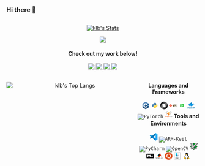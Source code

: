 ### Hi there 👋
<h2></h2>
<p align="center">
  <a href="https://github.com/lingbai-kong" class="rich-diff-level-one">
    <img src="https://github-readme-stats.vercel.app/api?username=lingbai-kong&title_color=333&text_color=777" alt="klb's Stats" >
  </a>
</p>                                                                                                                              
<p align="center">
  <a href="https://blog.csdn.net/qq_21496041" target="_blank" alt="CSDN" title="CSDN">
    <img src="https://img.icons8.com/material/48/000000/csdn.png" width="30px"/>
  </a>
  <br><br>
  <strong>Check out my work below!</strong>
  <br><br>
  <a href="https://github.com/lingbai-kong">
    <img src="https://badges.pufler.dev/visits/lingbai-kong/lingbai-kong?style=flat-square&color=black&logo=github">
  </a>
  <a href="https://github.com/lingbai-kong">
    <img src="https://badges.pufler.dev/years/lingbai-kong?style=flat-square&color=black&logo=github">
  </a>
  <a href="https://github.com/lingbai-kong?tab=repositories">
    <img src="https://badges.pufler.dev/repos/lingbai-kong?style=flat-square&color=black&logo=github">
  </a>
  <a href="https://github.com/lingbai-kong">
    <img src="https://badges.pufler.dev/commits/monthly/lingbai-kong?style=flat-square&color=black&logo=github">
  </a>
</p>
<h2></h2>

<p align="center">
  <a href="https://github.com/lingbai-kong" class="rich-diff-level-one">
    <img align="left" src="https://github-readme-stats.vercel.app/api/top-langs/?username=lingbai-kong&title_color=333&text_color=777" width="343" height="220" alt="klb's Top Langs"> 
  </a>
</p>
<p align="center">
  <strong>Languages and Frameworks</strong>
  <br><br>
  <code><img height="20" src="https://raw.githubusercontent.com/github/explore/80688e429a7d4ef2fca1e82350fe8e3517d3494d/topics/cpp/cpp.png" alt="C++" title="C++"></code>
  <code><img height="20" src="https://raw.githubusercontent.com/github/explore/80688e429a7d4ef2fca1e82350fe8e3517d3494d/topics/python/python.png" alt="Python" title="Python"></code>
  <code><img height="20" src="https://raw.githubusercontent.com/github/explore/80688e429a7d4ef2fca1e82350fe8e3517d3494d/topics/json/json.png" alt="JSON" title="JSON"></code>
  <code><img height="20" src="https://raw.githubusercontent.com/github/explore/80688e429a7d4ef2fca1e82350fe8e3517d3494d/topics/git/git.png" alt="Git" title="Git"></code>
  <code><img height="20" src="https://raw.githubusercontent.com/github/explore/80688e429a7d4ef2fca1e82350fe8e3517d3494d/topics/qt/qt.png" alt="Qt" title="Qt"></code>
  <code><img height="20" src="https://raw.githubusercontent.com/github/explore/80688e429a7d4ef2fca1e82350fe8e3517d3494d/topics/docker/docker.png" alt="Docker" title="Docker"></code>
  <code><img height="20" src="OctoCharmve/pytorch-logo.png" alt="PyTorch" title="PyTorch"></code>
  <code><img height="20" src="https://raw.githubusercontent.com/github/explore/80688e429a7d4ef2fca1e82350fe8e3517d3494d/topics/tensorflow/tensorflow.png" alt="TensorFlow" title="TensorFlow"></code>
  <strong>Tools and Environments</strong>
  <br><br>
  <code><img height="20" src="https://raw.githubusercontent.com/github/explore/80688e429a7d4ef2fca1e82350fe8e3517d3494d/topics/visual-studio-code/visual-studio-code.png" alt="VSCode" title="VSCode"></code>
  <code><img height="20" src="https://user-images.githubusercontent.com/29084184/128668555-59d96329-2e64-4370-bfdc-89bf7a12aea8.png" alt="ARM-Keil" title="ARM-Keil"></code>
  <code><img height="20" src="https://images.nowcoder.com/images/20180629/0_1530258305740_67F7BB46DE9FC78164CA628F2CE05C37" alt="PyCharm" title="PyCharm"></code>
  <code><img height="20" src="https://camo.githubusercontent.com/ce9fb3389462f2c9444f863e410f0d17d04b216beba8749a015011887eadfbaf/68747470733a2f2f7777772e766563746f726c6f676f2e7a6f6e652f6c6f676f732f6f70656e63762f6f70656e63762d69636f6e2e737667" alt="OpenCV" title="OpenCV"></code>
  <code><img height="20" src="https://raw.githubusercontent.com/github/explore/80688e429a7d4ef2fca1e82350fe8e3517d3494d/topics/vim/vim.png" alt="Vim" title="Vim"></code>
  <code><img height="20" src="https://raw.githubusercontent.com/github/explore/80688e429a7d4ef2fca1e82350fe8e3517d3494d/topics/markdown/markdown.png" alt="Markdown" title="MarkDown"></code>
  <code><img height="20" src="https://raw.githubusercontent.com/github/explore/80688e429a7d4ef2fca1e82350fe8e3517d3494d/topics/matlab/matlab.png" alt="Matlab" title="Matlab"></code>
  <code><img height="20" src="https://raw.githubusercontent.com/github/explore/80688e429a7d4ef2fca1e82350fe8e3517d3494d/topics/ubuntu/ubuntu.png" alt="Ubuntu" title="Ubuntu"></code>
  <code><img height="20" src="https://raw.githubusercontent.com/github/explore/80688e429a7d4ef2fca1e82350fe8e3517d3494d/topics/macos/macos.png" alt="MacOS" title="MacOS"></code>
  <code><img height="20" src="https://raw.githubusercontent.com/github/explore/80688e429a7d4ef2fca1e82350fe8e3517d3494d/topics/linux/linux.png" alt="Linux" title="Linux"></code>
</p>

<!--
**lingbai-kong/lingbai-kong** is a ✨ _special_ ✨ repository because its `README.md` (this file) appears on your GitHub profile.

Here are some ideas to get you started:

- 🔭 I’m currently working on ...
- 🌱 I’m currently learning ...
- 👯 I’m looking to collaborate on ...
- 🤔 I’m looking for help with ...
- 💬 Ask me about ...
- 📫 How to reach me: ...
- 😄 Pronouns: ...
- ⚡ Fun fact: ...
-->
